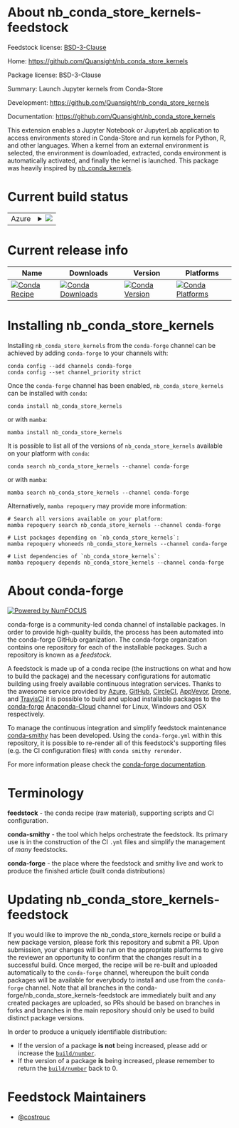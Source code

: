 About nb_conda_store_kernels-feedstock
======================================

Feedstock license: [BSD-3-Clause](https://github.com/conda-forge/nb_conda_store_kernels-feedstock/blob/main/LICENSE.txt)

Home: https://github.com/Quansight/nb_conda_store_kernels

Package license: BSD-3-Clause

Summary: Launch Jupyter kernels from Conda-Store

Development: https://github.com/Quansight/nb_conda_store_kernels

Documentation: https://github.com/Quansight/nb_conda_store_kernels

This extension enables a Jupyter Notebook or JupyterLab
application to access environments stored in Conda-Store and run
kernels for Python, R, and other languages. When a kernel from an
external environment is selected, the environment is downloaded,
extracted, conda environment is automatically activated, and
finally the kernel is launched. This package was heavily inspired
by [nb_conda_kernels](https://github.com/Anaconda-Platform/nb_conda_kernels).


Current build status
====================


<table>
    
  <tr>
    <td>Azure</td>
    <td>
      <details>
        <summary>
          <a href="https://dev.azure.com/conda-forge/feedstock-builds/_build/latest?definitionId=16558&branchName=main">
            <img src="https://dev.azure.com/conda-forge/feedstock-builds/_apis/build/status/nb_conda_store_kernels-feedstock?branchName=main">
          </a>
        </summary>
        <table>
          <thead><tr><th>Variant</th><th>Status</th></tr></thead>
          <tbody><tr>
              <td>linux_64_python3.10.____cpython</td>
              <td>
                <a href="https://dev.azure.com/conda-forge/feedstock-builds/_build/latest?definitionId=16558&branchName=main">
                  <img src="https://dev.azure.com/conda-forge/feedstock-builds/_apis/build/status/nb_conda_store_kernels-feedstock?branchName=main&jobName=linux&configuration=linux%20linux_64_python3.10.____cpython" alt="variant">
                </a>
              </td>
            </tr><tr>
              <td>linux_64_python3.11.____cpython</td>
              <td>
                <a href="https://dev.azure.com/conda-forge/feedstock-builds/_build/latest?definitionId=16558&branchName=main">
                  <img src="https://dev.azure.com/conda-forge/feedstock-builds/_apis/build/status/nb_conda_store_kernels-feedstock?branchName=main&jobName=linux&configuration=linux%20linux_64_python3.11.____cpython" alt="variant">
                </a>
              </td>
            </tr><tr>
              <td>linux_64_python3.8.____cpython</td>
              <td>
                <a href="https://dev.azure.com/conda-forge/feedstock-builds/_build/latest?definitionId=16558&branchName=main">
                  <img src="https://dev.azure.com/conda-forge/feedstock-builds/_apis/build/status/nb_conda_store_kernels-feedstock?branchName=main&jobName=linux&configuration=linux%20linux_64_python3.8.____cpython" alt="variant">
                </a>
              </td>
            </tr><tr>
              <td>linux_64_python3.9.____cpython</td>
              <td>
                <a href="https://dev.azure.com/conda-forge/feedstock-builds/_build/latest?definitionId=16558&branchName=main">
                  <img src="https://dev.azure.com/conda-forge/feedstock-builds/_apis/build/status/nb_conda_store_kernels-feedstock?branchName=main&jobName=linux&configuration=linux%20linux_64_python3.9.____cpython" alt="variant">
                </a>
              </td>
            </tr>
          </tbody>
        </table>
      </details>
    </td>
  </tr>
</table>

Current release info
====================

| Name | Downloads | Version | Platforms |
| --- | --- | --- | --- |
| [![Conda Recipe](https://img.shields.io/badge/recipe-nb_conda_store_kernels-green.svg)](https://anaconda.org/conda-forge/nb_conda_store_kernels) | [![Conda Downloads](https://img.shields.io/conda/dn/conda-forge/nb_conda_store_kernels.svg)](https://anaconda.org/conda-forge/nb_conda_store_kernels) | [![Conda Version](https://img.shields.io/conda/vn/conda-forge/nb_conda_store_kernels.svg)](https://anaconda.org/conda-forge/nb_conda_store_kernels) | [![Conda Platforms](https://img.shields.io/conda/pn/conda-forge/nb_conda_store_kernels.svg)](https://anaconda.org/conda-forge/nb_conda_store_kernels) |

Installing nb_conda_store_kernels
=================================

Installing `nb_conda_store_kernels` from the `conda-forge` channel can be achieved by adding `conda-forge` to your channels with:

```
conda config --add channels conda-forge
conda config --set channel_priority strict
```

Once the `conda-forge` channel has been enabled, `nb_conda_store_kernels` can be installed with `conda`:

```
conda install nb_conda_store_kernels
```

or with `mamba`:

```
mamba install nb_conda_store_kernels
```

It is possible to list all of the versions of `nb_conda_store_kernels` available on your platform with `conda`:

```
conda search nb_conda_store_kernels --channel conda-forge
```

or with `mamba`:

```
mamba search nb_conda_store_kernels --channel conda-forge
```

Alternatively, `mamba repoquery` may provide more information:

```
# Search all versions available on your platform:
mamba repoquery search nb_conda_store_kernels --channel conda-forge

# List packages depending on `nb_conda_store_kernels`:
mamba repoquery whoneeds nb_conda_store_kernels --channel conda-forge

# List dependencies of `nb_conda_store_kernels`:
mamba repoquery depends nb_conda_store_kernels --channel conda-forge
```


About conda-forge
=================

[![Powered by
NumFOCUS](https://img.shields.io/badge/powered%20by-NumFOCUS-orange.svg?style=flat&colorA=E1523D&colorB=007D8A)](https://numfocus.org)

conda-forge is a community-led conda channel of installable packages.
In order to provide high-quality builds, the process has been automated into the
conda-forge GitHub organization. The conda-forge organization contains one repository
for each of the installable packages. Such a repository is known as a *feedstock*.

A feedstock is made up of a conda recipe (the instructions on what and how to build
the package) and the necessary configurations for automatic building using freely
available continuous integration services. Thanks to the awesome service provided by
[Azure](https://azure.microsoft.com/en-us/services/devops/), [GitHub](https://github.com/),
[CircleCI](https://circleci.com/), [AppVeyor](https://www.appveyor.com/),
[Drone](https://cloud.drone.io/welcome), and [TravisCI](https://travis-ci.com/)
it is possible to build and upload installable packages to the
[conda-forge](https://anaconda.org/conda-forge) [Anaconda-Cloud](https://anaconda.org/)
channel for Linux, Windows and OSX respectively.

To manage the continuous integration and simplify feedstock maintenance
[conda-smithy](https://github.com/conda-forge/conda-smithy) has been developed.
Using the ``conda-forge.yml`` within this repository, it is possible to re-render all of
this feedstock's supporting files (e.g. the CI configuration files) with ``conda smithy rerender``.

For more information please check the [conda-forge documentation](https://conda-forge.org/docs/).

Terminology
===========

**feedstock** - the conda recipe (raw material), supporting scripts and CI configuration.

**conda-smithy** - the tool which helps orchestrate the feedstock.
                   Its primary use is in the construction of the CI ``.yml`` files
                   and simplify the management of *many* feedstocks.

**conda-forge** - the place where the feedstock and smithy live and work to
                  produce the finished article (built conda distributions)


Updating nb_conda_store_kernels-feedstock
=========================================

If you would like to improve the nb_conda_store_kernels recipe or build a new
package version, please fork this repository and submit a PR. Upon submission,
your changes will be run on the appropriate platforms to give the reviewer an
opportunity to confirm that the changes result in a successful build. Once
merged, the recipe will be re-built and uploaded automatically to the
`conda-forge` channel, whereupon the built conda packages will be available for
everybody to install and use from the `conda-forge` channel.
Note that all branches in the conda-forge/nb_conda_store_kernels-feedstock are
immediately built and any created packages are uploaded, so PRs should be based
on branches in forks and branches in the main repository should only be used to
build distinct package versions.

In order to produce a uniquely identifiable distribution:
 * If the version of a package **is not** being increased, please add or increase
   the [``build/number``](https://docs.conda.io/projects/conda-build/en/latest/resources/define-metadata.html#build-number-and-string).
 * If the version of a package **is** being increased, please remember to return
   the [``build/number``](https://docs.conda.io/projects/conda-build/en/latest/resources/define-metadata.html#build-number-and-string)
   back to 0.

Feedstock Maintainers
=====================

* [@costrouc](https://github.com/costrouc/)

